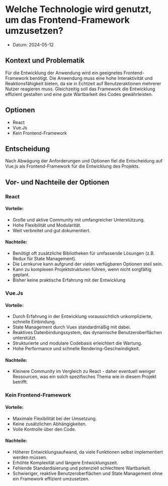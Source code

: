 # Welche Technologie wird genutzt, um das Frontend-Framework umzusetzen?
* Datum: 2024-05-12

## Kontext und Problematik

Für die Entwicklung der Anwendung wird ein geeignetes Frontend-Framework benötigt. Die Anwendung muss eine hohe Interaktivität und Reaktionsfähigkeit bieten, da sie in Echtzeit auf Benutzeraktionen mehrerer Nutzer reagieren muss. Gleichzeitig soll das Framework die Entwicklung effizient gestalten und eine gute Wartbarkeit des Codes gewährleisten.


## Optionen

* React
* Vue.Js
* Kein Frontend-Framework

## Entscheidung

Nach Abwägung der Anforderungen und Optionen fiel die Entscheidung auf Vue.js als Frontend-Framework für die Entwicklung des Projekts.

## Vor- und Nachteile der Optionen

### React

#### Vorteile:
* Große und aktive Community mit umfangreicher Unterstützung.
* Hohe Flexibilität und Modularität.
* Weit verbreitet und gut dokumentiert.

#### Nachteile:
* Benötigt oft zusätzliche Bibliotheken für umfassende Lösungen (z.B. Redux für State Management).
* Die Lernkurve kann aufgrund der vielen verfügbaren Optionen steil sein.
* Kann zu komplexen Projektstrukturen führen, wenn nicht sorgfältig geplant.
* Bisher keine praktische Erfahrung mit der Entwicklung


### Vue.Js

#### Vorteile:
* Durch Erfahrung in der Entwicklung voraussichtlich unkomplizierte, schnelle Einbindung.
* State Management durch Vuex standardmäßig mit dabei.
* Reaktives Datenbindungssystem, das dynamische Benutzeroberflächen unterstützt.
* Strukturierte und modulare Codebasis erleichtert die Wartung.
* Hohe Performance und schnelle Rendering-Geschwindigkeit.

#### Nachteile:
* Kleinere Community im Vergleich zu React - daher eventuell weniger Ressourcen, was ein solch spezifisches Thema wie in diesem Projekt betrifft.

### Kein Frontend-Framework

#### Vorteile:
* Maximale Flexibilität bei der Umsetzung.
* Keine zusätzlichen Abhängigkeiten.
* Volle Kontrolle über den Code.

#### Nachteile:
* Höherer Entwicklungsaufwand, da viele Funktionen selbst implementiert werden müssen.
* Erhöhte Komplexität und längere Entwicklungszeit.
* Fehlende Standardisierung und potenziell schlechtere Wartbarkeit.
* Schwieriger, reaktive Benutzeroberflächen und State Management ohne ein Framework effizient umzusetzen.
